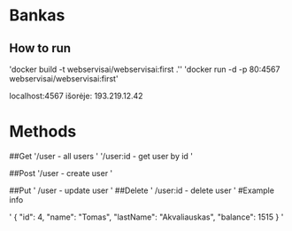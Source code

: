 # Bankas
## How to run
'docker build -t webservisai/webservisai:first .''
'docker run -d -p 80:4567 webservisai/webservisai:first'

localhost:4567
išorėje: 193.219.12.42

# Methods

##Get 
'/user - all users
'
'/user:id - get user by id
'

##Post
'/user - create user
'

##Put
'
/user - update user
'
##Delete
'
/user:id - delete user
'
#Example info

'
{
    "id": 4,
    "name": "Tomas",
    "lastName": "Akvaliauskas",
    "balance": 1515
}
'
